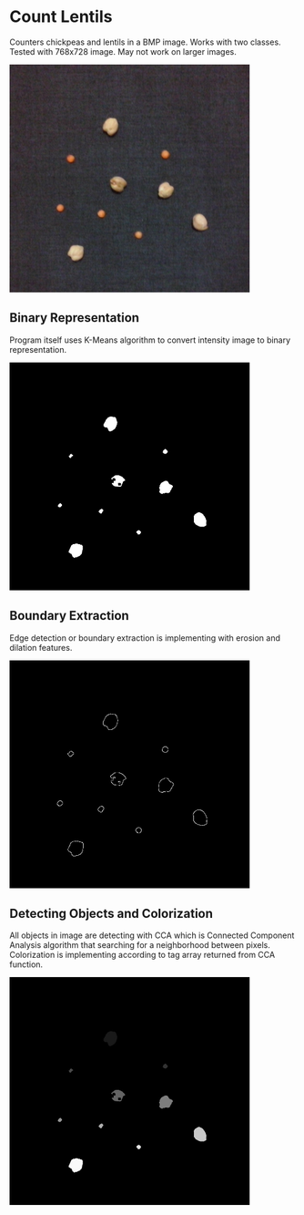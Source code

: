 # Count Lentils
Counters chickpeas and lentils in a BMP image. Works with two classes. Tested with 768x728 image. May not work on larger images.

<img src="images/test.png" height="400" />

## Binary Representation
Program itself uses K-Means algorithm to convert intensity image to binary representation.

<img src="images/binary.jpg" height="400" />

## Boundary Extraction
Edge detection or boundary extraction is implementing with erosion and dilation features. 

<img src="images/edge_detection.jpg" height="400" />

## Detecting Objects and Colorization
All objects in image are detecting with CCA which is Connected Component Analysis algorithm that searching for a neighborhood between pixels. Colorization is implementing according to tag array returned from CCA function.

<img src="images/classification.jpg" height="400" />
